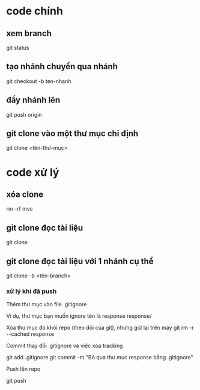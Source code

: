 # code chính
## xem branch
git status
## tạo nhánh chuyển qua nhánh
git checkout -b ten-nhanh
## đẩy nhánh lên
git push origin <ten-branch>
## git clone vào một thư mục chỉ định
git clone <repo-url> <tên-thư-mục>



# code xử lý
## xóa clone
rm -rf mvc
## git clone đọc tài liệu
git clone <repo-url>
## git clone đọc tài liệu với 1 nhánh cụ thể
git clone -b <tên-branch> <repo-url>

### xử lý khi đã push
Thêm thư mục vào file .gitignore

Ví dụ, thư mục bạn muốn ignore tên là response
response/

Xóa thư mục đó khỏi repo (theo dõi của git), nhưng giữ lại trên máy
git rm -r --cached response

Commit thay đổi .gitignore và việc xóa tracking

git add .gitignore
git commit -m "Bỏ qua thư mục response bằng .gitignore"

Push lên repo

git push
